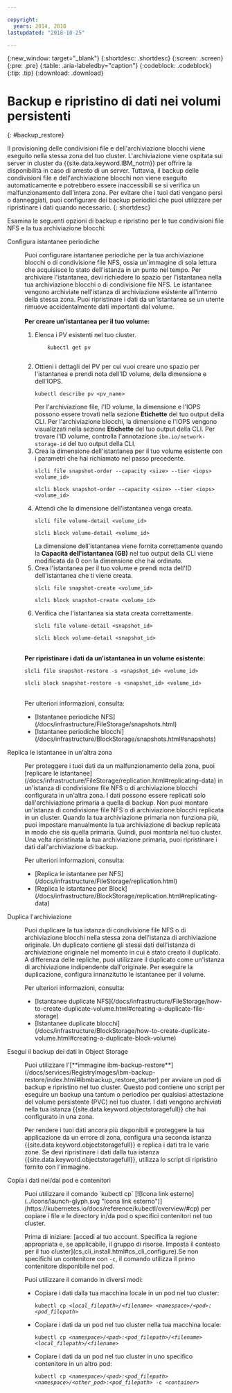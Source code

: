 ```yaml
---

copyright:
  years: 2014, 2018
lastupdated: "2018-10-25"

---
```


{:new_window: target="_blank"}
{:shortdesc: .shortdesc}
{:screen: .screen}
{:pre: .pre}
{:table: .aria-labeledby="caption"}
{:codeblock: .codeblock}
{:tip: .tip}
{:download: .download}


# Backup e ripristino di dati nei volumi persistenti
{: #backup_restore}

Il provisioning delle condivisioni file e dell'archiviazione blocchi viene eseguito nella stessa zona del tuo cluster. L'archiviazione viene ospitata sui server in cluster da {{site.data.keyword.IBM_notm}} per offrire la disponibilità in caso di arresto di un server. Tuttavia, il backup delle condivisioni file e dell'archiviazione blocchi non viene eseguito automaticamente e potrebbero essere inaccessibili se si verifica un malfunzionamento dell'intera zona. Per evitare che i tuoi dati vengano persi o danneggiati, puoi configurare dei backup periodici che puoi utilizzare per ripristinare i dati quando necessario.
{: shortdesc}

Esamina le seguenti opzioni di backup e ripristino per le tue condivisioni file NFS e la tua archiviazione blocchi:

<dl>
  <dt>Configura istantanee periodiche</dt>
  <dd><p>Puoi configurare istantanee periodiche per la tua archiviazione blocchi o di condivisione file NFS, ossia un'immagine di sola lettura che acquisisce lo stato dell'istanza in un punto nel tempo. Per archiviare l'istantanea, devi richiedere lo spazio per l'istantanea nella tua archiviazione blocchi o di condivisione file NFS. Le istantanee vengono archiviate nell'istanza di archiviazione esistente all'interno della stessa zona. Puoi ripristinare i dati da un'istantanea se un utente rimuove accidentalmente dati importanti dal volume. </br></br> <strong>Per creare un'istantanea per il tuo volume:</strong><ol><li>Elenca i PV esistenti nel tuo cluster. <pre class="pre"><code>    kubectl get pv
    </code></pre></li><li>Ottieni i dettagli del PV per cui vuoi creare uno spazio per l'istantanea e prendi nota dell'ID volume, della dimensione e dell'IOPS. <pre class="pre"><code>kubectl describe pv &lt;pv_name&gt;</code></pre> Per l'archiviazione file, l'ID volume, la dimensione e l'IOPS possono essere trovati nella sezione <strong>Etichette</strong> del tuo output della CLI. Per l'archiviazione blocchi, la dimensione e l'IOPS vengono visualizzati nella sezione <strong>Etichette</strong> del tuo output della CLI. Per trovare l'ID volume, controlla l'annotazione <code>ibm.io/network-storage-id</code> del tuo output della CLI. </li><li>Crea la dimensione dell'istantanea per il tuo volume esistente con i parametri che hai richiamato nel passo precedente. <pre class="pre"><code>slcli file snapshot-order --capacity &lt;size&gt; --tier &lt;iops&gt; &lt;volume_id&gt;</code></pre><pre class="pre"><code>slcli block snapshot-order --capacity &lt;size&gt; --tier &lt;iops&gt; &lt;volume_id&gt;</code></pre></li><li>Attendi che la dimensione dell'istantanea venga creata. <pre class="pre"><code>slcli file volume-detail &lt;volume_id&gt;</code></pre><pre class="pre"><code>slcli block volume-detail &lt;volume_id&gt;</code></pre>La dimensione dell'istantanea viene fornita correttamente quando la <strong>Capacità dell'istantanea (GB)</strong> nel tuo output della CLI viene modificata da 0 con la dimensione che hai ordinato. </li><li>Crea l'istantanea per il tuo volume e prendi nota dell'ID dell'istantanea che ti viene creata. <pre class="pre"><code>slcli file snapshot-create &lt;volume_id&gt;</code></pre><pre class="pre"><code>slcli block snapshot-create &lt;volume_id&gt;</code></pre></li><li>Verifica che l'istantanea sia stata creata correttamente. <pre class="pre"><code>slcli file volume-detail &lt;snapshot_id&gt;</code></pre><pre class="pre"><code>slcli block volume-detail &lt;snapshot_id&gt;</code></pre></li></ol></br><strong>Per ripristinare i dati da un'istantanea in un volume esistente: </strong><pre class="pre"><code>slcli file snapshot-restore -s &lt;snapshot_id&gt; &lt;volume_id&gt;</code></pre><pre class="pre"><code>slcli block snapshot-restore -s &lt;snapshot_id&gt; &lt;volume_id&gt;</code></pre></br>Per ulteriori informazioni, consulta:<ul><li>[Istantanee periodiche NFS](/docs/infrastructure/FileStorage/snapshots.html)</li><li>[Istantanee periodiche blocchi](/docs/infrastructure/BlockStorage/snapshots.html#snapshots)</li></ul></p></dd>
  <dt>Replica le istantanee in un'altra zona</dt>
 <dd><p>Per proteggere i tuoi dati da un malfunzionamento della zona, puoi [replicare le istantanee](/docs/infrastructure/FileStorage/replication.html#replicating-data) in un'istanza di condivisione file NFS o di archiviazione blocchi configurata in un'altra zona. I dati possono essere replicati solo dall'archiviazione primaria a quella di backup. Non puoi montare un'istanza di condivisione file NFS o di archiviazione blocchi replicata in un cluster. Quando la tua archiviazione primaria non funziona più, puoi impostare manualmente la tua archiviazione di backup replicata in modo che sia quella primaria. Quindi, puoi montarla nel tuo cluster. Una volta ripristinata la tua archiviazione primaria, puoi ripristinare i dati dall'archiviazione di backup.</p>
 <p>Per ulteriori informazioni, consulta:<ul><li>[Replica le istantanee per NFS](/docs/infrastructure/FileStorage/replication.html)</li><li>[Replica le istantanee per Block](/docs/infrastructure/BlockStorage/replication.html#replicating-data)</li></ul></p></dd>
 <dt>Duplica l'archiviazione</dt>
 <dd><p>Puoi duplicare la tua istanza di condivisione file NFS o di archiviazione blocchi nella stessa zona dell'istanza di archiviazione originale. Un duplicato contiene gli stessi dati dell'istanza di archiviazione originale nel momento in cui è stato creato il duplicato. A differenza delle repliche, puoi utilizzare il duplicato come un'istanza di archiviazione indipendente dall'originale. Per eseguire la duplicazione, configura innanzitutto le istantanee per il volume.</p>
 <p>Per ulteriori informazioni, consulta:<ul><li>[Istantanee duplicate NFS](/docs/infrastructure/FileStorage/how-to-create-duplicate-volume.html#creating-a-duplicate-file-storage)</li><li>[Istantanee duplicate blocchi](/docs/infrastructure/BlockStorage/how-to-create-duplicate-volume.html#creating-a-duplicate-block-volume)</li></ul></p></dd>
  <dt>Esegui il backup dei dati in Object Storage</dt>
  <dd><p>Puoi utilizzare l'[**immagine ibm-backup-restore**](/docs/services/RegistryImages/ibm-backup-restore/index.html#ibmbackup_restore_starter) per avviare un pod di backup e ripristino nel tuo cluster. Questo pod contiene uno script per eseguire un backup una tantum o periodico per qualsiasi attestazione del volume persistente (PVC) nel tuo cluster. I dati vengono archiviati nella tua istanza {{site.data.keyword.objectstoragefull}} che hai configurato in una zona.</p>
  <p>Per rendere i tuoi dati ancora più disponibili e proteggere la tua applicazione da un errore di zona, configura una seconda istanza {{site.data.keyword.objectstoragefull}} e replica i dati tra le varie zone. Se devi ripristinare i dati dalla tua istanza {{site.data.keyword.objectstoragefull}}, utilizza lo script di ripristino fornito con l'immagine.</p></dd>
<dt>Copia i dati nei/dai pod e contenitori</dt>
<dd><p>Puoi utilizzare il comando `kubectl cp` [![Icona link esterno](../icons/launch-glyph.svg "Icona link esterno")](https://kubernetes.io/docs/reference/kubectl/overview/#cp) per copiare i file e le directory in/da pod o specifici contenitori nel tuo cluster.</p>
<p>Prima di iniziare: [accedi al tuo account. Specifica la regione appropriata e, se applicabile, il gruppo di risorse. Imposta il contesto per il tuo cluster](cs_cli_install.html#cs_cli_configure).Se non specifichi un contenitore con <code>-c</code>, il comando utilizza il primo contenitore disponibile nel pod.</p>
<p>Puoi utilizzare il comando in diversi modi:</p>
<ul>
<li>Copiare i dati dalla tua macchina locale in un pod nel tuo cluster: <pre class="pre"><code>kubectl cp <var>&lt;local_filepath&gt;/&lt;filename&gt;</var> <var>&lt;namespace&gt;/&lt;pod&gt;:&lt;pod_filepath&gt;</var></code></pre></li>
<li>Copiare i dati da un pod nel tuo cluster nella tua macchina locale: <pre class="pre"><code>kubectl cp <var>&lt;namespace&gt;/&lt;pod&gt;:&lt;pod_filepath&gt;/&lt;filename&gt;</var> <var>&lt;local_filepath&gt;/&lt;filename&gt;</var></code></pre></li>
<li>Copiare i dati da un pod nel tuo cluster in uno specifico contenitore in un altro pod: <pre class="pre"><code>kubectl cp <var>&lt;namespace&gt;/&lt;pod&gt;:&lt;pod_filepath&gt;</var> <var>&lt;namespace&gt;/&lt;other_pod&gt;:&lt;pod_filepath&gt;</var> -c <var>&lt;container></var></code></pre></li>
</ul></dd>
  </dl>

